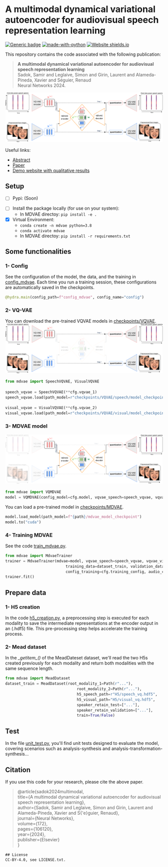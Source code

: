 
# A multimodal dynamical variational autoencoder for audiovisual speech representation learning
[![Generic badge](https://img.shields.io/badge/<STATUS>-<in_progress>-<COLOR>.svg)]()
[![made-with-python](https://img.shields.io/badge/Made%20with-Python-1f425f.svg)](https://www.python.org/)
[![Website shields.io](https://img.shields.io/website-up-down-green-red/http/shields.io.svg)](https://samsad35.github.io/site-mdvae/)

[comment]: <> ([![PyPI version fury.io]&#40;https://badge.fury.io/py/ansicolortags.svg&#41;]&#40;https://test.pypi.org/project/&#41;)


This repository contains the code associated with the following publication:
> **A multimodal dynamical variational autoencoder for audiovisual speech representation learning**<br> Sadok, Samir and Leglaive, Simon and Girin, Laurent and Alameda-Pineda, Xavier and Séguier, Renaud<br>Neural Networks 2024.


![MDVAE](images/2-stage-mdvae.svg)



Useful links:
- [Abstract](https://arxiv.org/abs/2305.03582)
- [Paper](https://www.sciencedirect.com/science/article/pii/S0893608024000340)
- [Demo website with qualitative results](https://samsad35.github.io/site-mdvae/)

## Setup 
- [ ] Pypi: (Soon) 

[comment]: <> (  - ``````)
- [ ] Install the package locally (for use on your system):  
  - In MDVAE directoy: ```pip install -e .```
- [x] Virtual Environment: 
  - ```conda create -n mdvae python=3.8```
  - ```conda activate mdvae```
  - In MDVAE directoy: ```pip install -r requirements.txt```

## Some functionalities 

### 1- Config
See the configuration of the model, the data, and the training in [config_mdvae](config_mdvae). Each time you run a training session, these configurations are automatically saved in the checkpoints.
```python
@hydra.main(config_path=f"config_mdvae", config_name="config")
```
### 2- VQ-VAE
You can download the pre-trained VQVAE models in [checkpoints/VQVAE](checkpoints/VQVAE).
![VQ-VAE](images/step-1-mdvae.svg)

```python
from mdvae import SpeechVQVAE, VisualVQVAE

speech_vqvae = SpeechVQVAE(**cfg.vqvae_1)
speech_vqvae.load(path_model=r"checkpoints/VQVAE/speech/model_checkpoint_Y2022M3D5")

visual_vqvae = VisualVQVAE(**cfg.vqvae_2)
visual_vqvae.load(path_model=r"checkpoints/VQVAE/visual/model_checkpoint_Y2022M2D13")
```
### 3- MDVAE model
![MDVAE](images/step-2-mdvae.svg)
```python
from mdvae import VQMDVAE
model = VQMDVAE(config_model=cfg.model, vqvae_speech=speech_vqvae, vqvae_visual=visual_vqvae)
```
You can load a pre-trained model in [checkpoints/MDVAE](checkpoints/MDVAE).
```python
model.load_model(path_model=f"{path}/mdvae_model_checkpoint")
model.to("cuda")
```
### 4- Training MDVAE
See the code [train_mdvae.py](train_mdvae.py).

```python
from mdvae import MdvaeTrainer
trainer = MdvaeTrainer(mdvae=model, vqvae_speech=speech_vqvae, vqvae_visual=visual_vqvae,
                           training_data=dataset_train, validation_data=dataset_validation,
                           config_training=cfg.training_config, audio_config=cfg.audio_config)
trainer.fit()
```

## Prepare data
### 1- H5 creation
In the code [h5_creation.py](test_h5_creation.py), a preprocessing step is executed for each modality to save the intermediate representations at the encoder output in an (.hdf5) file. This pre-processing step helps accelerate the training process.


### 2- Mead dataset 
In the *\__getitem\__()* of the MeadDateset dataset, we'll read the two H5s created previously for each modality and return both modalities with the same sequence length. 
```python
from mdvae import MeadDataset
dataset_train = MeadDataset(root_modality_1=Path(r"..."),
                                root_modality_2=Path(r"..."),
                                h5_speech_path=r"H5/speech_vq.hdf5",
                                h5_visual_path="H5/visual_vq.hdf5",
                                speaker_retain_test=["..."],
                                speaker_retain_validation=["..."],
                                train=True/False)
```
## Test
In the file [unit_test.py](unit_test.py), you'll find unit tests designed to evaluate the model, covering scenarios such as analysis-synthesis and analysis-transformation-synthesis...


## Citation
If you use this code for your research, please cite the above paper.
> @article{sadok2024multimodal, <br>
  title={A multimodal dynamical variational autoencoder for audiovisual speech representation learning},<br>
  author={Sadok, Samir and Leglaive, Simon and Girin, Laurent and Alameda-Pineda, Xavier and S{\'e}guier, Renaud},<br>
  journal={Neural Networks},<br>
  volume={172},<br>
  pages={106120},<br>
  year={2024},<br>
  publisher={Elsevier}<br>
}

```
## License
CC-BY-4.0, see LICENSE.txt.